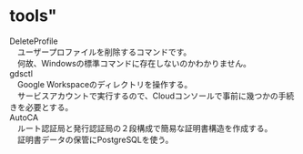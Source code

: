 ﻿# tools"
DeleteProfile<br />
　ユーザープロファイルを削除するコマンドです。<br />
　何故、Windowsの標準コマンドに存在しないのかわかりません。<br />
gdsctl<br />
　Google Workspaceのディレクトリを操作する。<br />
　サービスアカウントで実行するので、Cloudコンソールで事前に幾つかの手続きを必要とする。<br />
AutoCA<br />
　ルート認証局と発行認証局の２段構成で簡易な証明書構造を作成する。<br />
　証明書データの保管にPostgreSQLを使う。<br />

